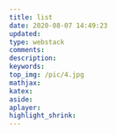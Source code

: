 ```yaml
---
title: list
date: 2020-08-07 14:49:23
updated:
type: webstack
comments:
description:
keywords:
top_img: /pic/4.jpg
mathjax:
katex:
aside:
aplayer:
highlight_shrink:
---
```

